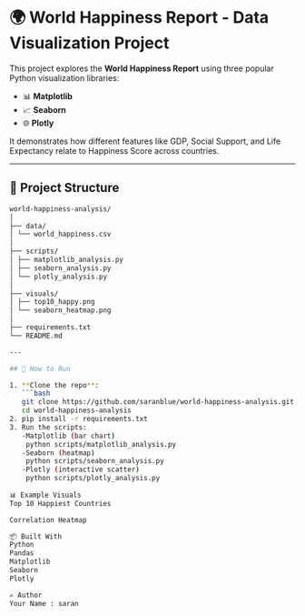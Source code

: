 # 🌍 World Happiness Report - Data Visualization Project

This project explores the **World Happiness Report** using three popular Python visualization libraries:
- 📊 **Matplotlib**
- 📈 **Seaborn**
- 🌐 **Plotly**

It demonstrates how different features like GDP, Social Support, and Life Expectancy relate to Happiness Score across countries.

---

## 📁 Project Structure
```bash
world-happiness-analysis/
│
├── data/
│ └── world_happiness.csv
│
├── scripts/
│ ├── matplotlib_analysis.py
│ ├── seaborn_analysis.py
│ └── plotly_analysis.py
│
├── visuals/
│ ├── top10_happy.png
│ └── seaborn_heatmap.png
│
├── requirements.txt
└── README.md

---

## 🚀 How to Run

1. **Clone the repo**:
   ```bash
   git clone https://github.com/saranblue/world-happiness-analysis.git
   cd world-happiness-analysis
2. pip install -r requirements.txt
3. Run the scripts:
   -Matplotlib (bar chart)
    python scripts/matplotlib_analysis.py
   -Seaborn (heatmap)
    python scripts/seaborn_analysis.py
   -Plotly (interactive scatter)
    python scripts/plotly_analysis.py
   
📊 Example Visuals
Top 10 Happiest Countries

Correlation Heatmap

📦 Built With
Python
Pandas
Matplotlib
Seaborn
Plotly

✍️ Author
Your Name : saran

   



